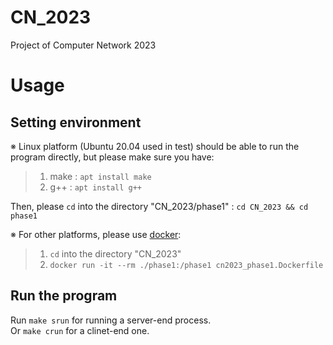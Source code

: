 # CN_2023
Project of Computer Network 2023

# Usage
## Setting environment
※ Linux platform (Ubuntu 20.04 used in test) should be able to run the program directly, but please make sure you have:
> 1. make : ```apt install make```
> 2. g++  : ```apt install g++```<br/>

Then, please ```cd``` into the directory "CN_2023/phase1" : ```cd CN_2023 && cd phase1```<br/>

※ For other platforms, please use [docker][1]:
> 1. ```cd``` into the directory "CN_2023"
> 2. ```docker run -it --rm ./phase1:/phase1 cn2023_phase1.Dockerfile```

## Run the program
Run ```make srun``` for running a server-end process. <br/>
Or ```make crun``` for a clinet-end one.

[1]: https://www.docker.com/get-started/
